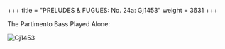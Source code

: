 +++
title = "PRELUDES & FUGUES: No. 24a: Gj1453"
weight = 3631
+++

The Partimento Bass Played Alone:

![Gj1453](/img/24aFenBk6.jpg)
